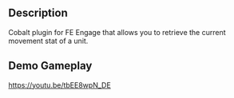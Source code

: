## Description

Cobalt plugin for FE Engage that allows you to retrieve the current movement stat of a unit.

## Demo Gameplay
https://youtu.be/tbEE8wpN_DE